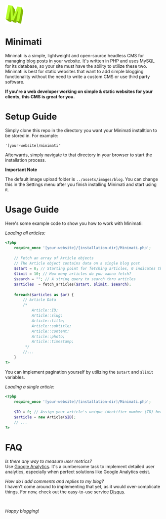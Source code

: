 <img src="assets/img/icon.png" width="60px" height="60px">

# Minimati 

Minimati is a simple, lightweight and open-source headless CMS for managing blog posts in your website. It's written in PHP and uses MySQL for its database, so your site must have the ability to utilize these two. Minimati is best for static websites that want to add simple blogging functionality without the need to write a custom
CMS or use third party software. 

<b>If you're a web developer working on simple & static websites for your clients,
this CMS is great for you.</b>

# Setup Guide

Simply clone this repo in the directory you want your Minimati installtion to be stored in. For example:

<code>'[your-website]/minimati'</code>

Afterwards, simply navigate to that directory in your browser to start the installation process. 

<b>Important Note</b>

The default image upload folder is <code>../assets/images/blog</code>. You can change this in the Settings menu after you finish installing Minimati and start using it.

# Usage Guide

Here's some example code to show you how to work with Minimati:

*Loading all articles:*

```php
<?php
    require_once '[your-website]/[installation-dir]/Minimati.php';

    // Fetch an array of Article objects
    // The Article object contains data on a single blog post
    $start = 0; // Starting point for fetching articles, 0 indicates the latest
    $limit = 10; // How many articles do you wanna fetch?
    $search = ""; // A string query to search thru articles
    $articles  = fetch_articles($start, $limit, $search);

    foreach($articles as $ar) {
        // Article Data
        /*
            Article::ID;
            Article::slug;
            Article::title;
            Article::subtitle;
            Article::content;
            Article::photo;
            Article::timestamp;
         */
        //...
    }
?>
```

You can implement pagination yourself by utilizing the `$start` and `$limit` variables.

*Loading a single article:*

```php
<?php
    require_once '[your-website]/[installation-dir]/Minimati.php';

    $ID = 0; // Assign your article's unique identifier number (ID) here
    $article = new Article($ID);
    // ...
?>
```

# FAQ

*Is there any way to measure user metrics?* <br>
Use [Google Analytics](https://analytics.google.com). It's a cumbersome task to implement detailed user analytics,
especially when perfect solutions like Google Analytics exist.

*How do I add comments and replies to my blog?* <br>
I haven't come around to implementing that yet, as it would over-complicate things. For now, check out the easy-to-use service [Disqus](https://disqus.com).

<br>

*Happy blogging!*
